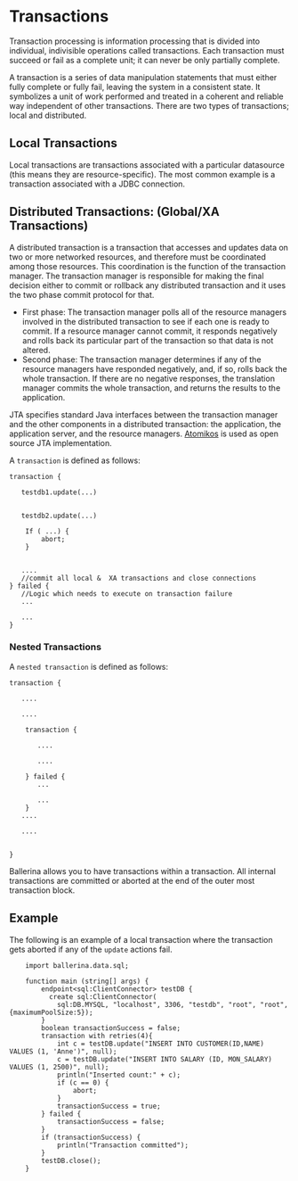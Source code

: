 # Transactions

Transaction processing is information processing that is divided into individual, indivisible operations called transactions. Each transaction must succeed or fail as a complete unit; it can never be only partially complete. 

A transaction is a series of data manipulation statements that must either fully complete or fully fail, leaving the system in a consistent state. It symbolizes a unit of work performed and treated in a coherent and reliable way independent of other transactions. There are two types of transactions; local and distributed.

## Local Transactions

Local transactions are transactions associated with a particular datasource (this means they are resource-specific). The most common example is a transaction associated with a JDBC connection.

## Distributed Transactions: (Global/XA Transactions)

A distributed transaction is a transaction that accesses and updates data on two or more networked resources, and therefore must be coordinated among those resources. This coordination is the function of the transaction manager. The transaction manager is responsible for making the final decision either to commit or rollback any distributed transaction and it uses the two phase commit protocol for that.

- First phase: The transaction manager polls all of the resource managers involved in the distributed transaction to see if each one is ready to commit. If a resource manager cannot commit, it responds negatively and rolls back its particular part of the transaction so that data is not altered.
- Second phase: The transaction manager determines if any of the resource managers have responded negatively, and, if so, rolls back the whole transaction. If there are no negative responses, the translation manager commits the whole transaction, and returns the results to the application.

JTA specifies standard Java interfaces between the transaction manager and the other components in a distributed transaction: the application, the application server, and the resource managers. [Atomikos](https://www.atomikos.com/) is used as open source JTA implementation.

A `transaction` is defined as follows:

```ballerina
transaction { 

   testdb1.update(...) 


   testdb2.update(...) 

	If ( ...) {
		abort;
	}


   ....
   //commit all local &	 XA transactions and close connections
} failed { 
   //Logic which needs to execute on transaction failure
   ...

   ...
}

```

### Nested Transactions

A `nested transaction` is defined as follows:

```ballerina
transaction { 

   ....

   ....

	transaction {

	   ....

	   ....

	} failed { 
	   ...

	   ...
	}
   ....
   
   ....


} 

```
Ballerina allows you to have transactions within a transaction.  All internal transactions are committed or aborted at the end of the outer most transaction block.

## Example

The following is an example of a local transaction where the transaction gets aborted if any of the `update` actions fail.

```ballerina
    import ballerina.data.sql;
    
    function main (string[] args) {
        endpoint<sql:ClientConnector> testDB {
          create sql:ClientConnector(
            sql:DB.MYSQL, "localhost", 3306, "testdb", "root", "root", {maximumPoolSize:5});
        }
        boolean transactionSuccess = false;
        transaction with retries(4){
            int c = testDB.update("INSERT INTO CUSTOMER(ID,NAME) VALUES (1, 'Anne')", null);
            c = testDB.update("INSERT INTO SALARY (ID, MON_SALARY) VALUES (1, 2500)", null);
            println("Inserted count:" + c);
            if (c == 0) {
                abort;
            }
            transactionSuccess = true;
        } failed {
            transactionSuccess = false;
        }
        if (transactionSuccess) {
            println("Transaction committed");
        }
        testDB.close();
    }


```